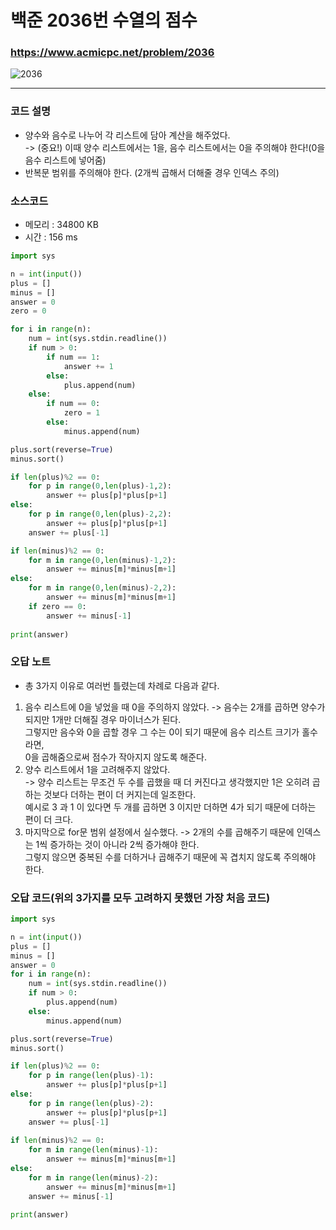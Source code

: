 백준 2036번 수열의 점수
========================

### <https://www.acmicpc.net/problem/2036>
![2036](https://user-images.githubusercontent.com/83554018/149521747-08eca96c-904a-4851-b486-24f925ec84f0.png)

<hr>

### 코드 설명
+ 양수와 음수로 나누어 각 리스트에 담아 계산을 해주었다. <br/> -> (중요!) 이때 양수 리스트에서는 1을, 음수 리스트에서는 0을 주의해야 한다!(0을 음수 리스트에 넣어줌)
+ 반복문 범위를 주의해야 한다. (2개씩 곱해서 더해줄 경우 인덱스 주의)

### 소스코드
+ 메모리 : 34800 KB
+ 시간 : 156 ms
```python
import sys

n = int(input())
plus = []
minus = []
answer = 0
zero = 0

for i in range(n):
	num = int(sys.stdin.readline())
	if num > 0:
		if num == 1:
			answer += 1
		else:
			plus.append(num)
	else:
		if num == 0:
			zero = 1
		else:
			minus.append(num)

plus.sort(reverse=True)
minus.sort()

if len(plus)%2 == 0:
	for p in range(0,len(plus)-1,2):
		answer += plus[p]*plus[p+1]
else:
	for p in range(0,len(plus)-2,2):
		answer += plus[p]*plus[p+1]
	answer += plus[-1]

if len(minus)%2 == 0:
	for m in range(0,len(minus)-1,2):
		answer += minus[m]*minus[m+1]
else:
	for m in range(0,len(minus)-2,2):
		answer += minus[m]*minus[m+1]
	if zero == 0:
		answer += minus[-1]
	
print(answer)
```

### 오답 노트
+ 총 3가지 이유로 여러번 틀렸는데 차례로 다음과 같다.
1. 음수 리스트에 0을 넣었을 때 0을 주의하지 않았다. -> 음수는 2개를 곱하면 양수가 되지만 1개만 더해질 경우 마이너스가 된다.
<br/> 그렇지만 음수와 0을 곱할 경우 그 수는 0이 되기 때문에 음수 리스트 크기가 홀수라면, <br/> 0을 곱해줌으로써 점수가 작아지지 않도록 해준다.                                    
2. 양수 리스트에서 1을 고려해주지 않았다. 
<br/> -> 양수 리스트는 무조건 두 수를 곱했을 때 더 커진다고 생각했지만 1은 오히려 곱하는 것보다 더하는 편이 더 커지는데 일조한다.
<br/> 예시로 3 과 1 이 있다면 두 개를 곱하면 3 이지만 더하면 4가 되기 때문에 더하는 편이 더 크다.
3. 마지막으로 for문 범위 설정에서 실수했다. -> 2개의 수를 곱해주기 때문에 인덱스는 1씩 증가하는 것이 아니라 2씩 증가해야 한다. 
<br/> 그렇지 않으면 중복된 수를 더하거나 곱해주기 때문에 꼭 겹치지 않도록 주의해야 한다.

### 오답 코드(위의 3가지를 모두 고려하지 못했던 가장 처음 코드)
```python
import sys

n = int(input())
plus = []
minus = []
answer = 0
for i in range(n):
	num = int(sys.stdin.readline())
	if num > 0:
		plus.append(num)
	else:
		minus.append(num)

plus.sort(reverse=True)
minus.sort()

if len(plus)%2 == 0:
	for p in range(len(plus)-1):
		answer += plus[p]*plus[p+1]
else:
	for p in range(len(plus)-2):
		answer += plus[p]*plus[p+1]
	answer += plus[-1]
	
if len(minus)%2 == 0:
	for m in range(len(minus)-1):
		answer += minus[m]*minus[m+1]
else:
	for m in range(len(minus)-2):
		answer += minus[m]*minus[m+1]
	answer += minus[-1]
	
print(answer)
```
